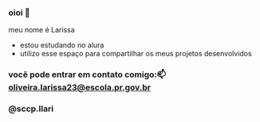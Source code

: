 ### oioi 👋

meu nome é Larissa

- estou estudando no alura
- utilizo esse espaço para compartilhar os meus projetos desenvolvidos

### vocẽ pode entrar em contato comigo:📫 oliveira.larissa23@escola.pr.gov.br

### @sccp.llari
